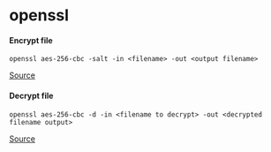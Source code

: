 # openssl

#### Encrypt file

    openssl aes-256-cbc -salt -in <filename> -out <output filename>

[Source](http://tombuntu.com/index.php/2007/12/12/simple-file-encryption-with-openssl/)

#### Decrypt file

    openssl aes-256-cbc -d -in <filename to decrypt> -out <decrypted filename output>

[Source](http://tombuntu.com/index.php/2007/12/12/simple-file-encryption-with-openssl/)